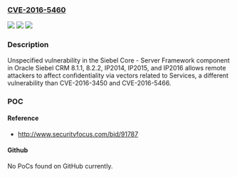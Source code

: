 ### [CVE-2016-5460](https://cve.mitre.org/cgi-bin/cvename.cgi?name=CVE-2016-5460)
![](https://img.shields.io/static/v1?label=Product&message=n%2Fa&color=blue)
![](https://img.shields.io/static/v1?label=Version&message=n%2Fa&color=blue)
![](https://img.shields.io/static/v1?label=Vulnerability&message=n%2Fa&color=brighgreen)

### Description

Unspecified vulnerability in the Siebel Core - Server Framework component in Oracle Siebel CRM 8.1.1, 8.2.2, IP2014, IP2015, and IP2016 allows remote attackers to affect confidentiality via vectors related to Services, a different vulnerability than CVE-2016-3450 and CVE-2016-5466.

### POC

#### Reference
- http://www.securityfocus.com/bid/91787

#### Github
No PoCs found on GitHub currently.

